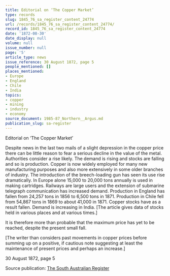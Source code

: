 ```yaml
---
title: Editorial on ‘The Copper Market’
type: records
slug: 1845_76_sa_register_content_24774
url: /records/1845_76_sa_register_content_24774/
record_id: 1845_76_sa_register_content_24774
date: '1872-08-30'
date_display: null
volume: null
issue_number: null
page: '5'
article_type: news
issue_reference: 30 August 1872, page 5
people_mentioned: []
places_mentioned:
- Europe
- England
- Chile
- India
topics:
- copper
- mining
- industry
- economy
source_document: 1985-87_Northern__Argus.md
publication_slug: sa-register
---
```


Editorial on ‘The Copper Market’

Despite news in the last two mails of a slight depression in the copper price there can be little reason to fear a serious decline in the value of the metal.  Authorities consider a rise likely.  The demand is rising and stocks are falling and so is production.  Copper is now widely employed for many new manufacturing purposes and also more extensively in some older branches of industry.  The introduction of the breech-loading gun has seen its use rise dramatically.  In Europe alone 15,000 to 20,000 tons annually is used in making cartridges.  Railways are large users and the extension of submarine telegraph communication has increased demand.  Production in England has fallen from 24,257 tons in 1856 to 6,500 tons in 1871.  Production in Chile fell from 54,867 tons in 1869 to about 41,000 in 1871.  Copper stocks have as a result fallen.  Demand is increasing in India.  [The article gives data of stocks held in various places and at various times.]

It is therefore more than probable that the maximum price has yet to be reached, despite the present small fall.

[The writer than considers past movements in copper prices before summing up on a positive, if cautious note suggesting at least the maintenance of present prices and perhaps an increase.]

30 August 1872, page 5

Source publication: [The South Australian Register](/publications/sa-register/)
